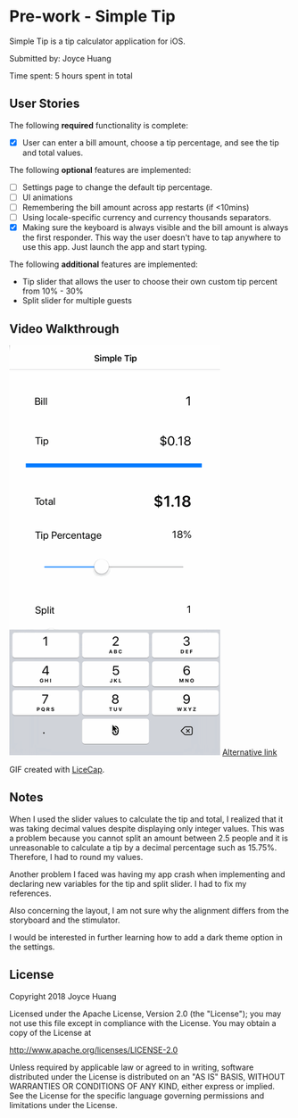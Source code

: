 # Pre-work - Simple Tip

Simple Tip is a tip calculator application for iOS.

Submitted by: Joyce Huang

Time spent: 5 hours spent in total

## User Stories

The following **required** functionality is complete:

* [x] User can enter a bill amount, choose a tip percentage, and see the tip and total values.

The following **optional** features are implemented:
* [ ] Settings page to change the default tip percentage.
* [ ] UI animations
* [ ] Remembering the bill amount across app restarts (if <10mins)
* [ ] Using locale-specific currency and currency thousands separators.
* [x] Making sure the keyboard is always visible and the bill amount is always the first responder. This way the user doesn't have to tap anywhere to use this app. Just launch the app and start typing.

The following **additional** features are implemented:

- Tip slider that allows the user to choose their own custom tip percent from 10% - 30%
- Split slider for multiple guests

## Video Walkthrough 

![Video Walkthrough](simpleTipwalkthrough.gif)
[Alternative link](https://imgur.com/a/pJVGjP7)

GIF created with [LiceCap](http://www.cockos.com/licecap/).

## Notes

When I used the slider values to calculate the tip and total, I realized that it was taking decimal values despite displaying only integer values. This was a problem because you cannot split an amount between 2.5 people and it is unreasonable to calculate a tip by a decimal percentage such as 15.75%. Therefore, I had to round my values.

Another problem I faced was having my app crash when implementing and declaring new variables for the tip and split slider. I had to fix my references. 

Also concerning the layout, I am not sure why the alignment differs from the storyboard and the stimulator. 

I would be interested in further learning how to add a dark theme option in the settings. 

## License

Copyright 2018 Joyce Huang

Licensed under the Apache License, Version 2.0 (the "License");
you may not use this file except in compliance with the License.
You may obtain a copy of the License at

http://www.apache.org/licenses/LICENSE-2.0

Unless required by applicable law or agreed to in writing, software
distributed under the License is distributed on an "AS IS" BASIS,
WITHOUT WARRANTIES OR CONDITIONS OF ANY KIND, either express or implied.
See the License for the specific language governing permissions and
limitations under the License.
